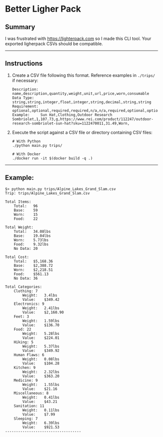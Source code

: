 # Better Ligher Pack

## Summary

I was frustrated with https://lighterpack.com so I made this CLI tool. Your exported ligherpack CSVs should be compatible. 

<hr>

## Instructions

1. Create a CSV file following this format. Reference examples in `./trips/` if necessary:
   ```csv
   Description: 	name,description,quantity,weight,unit,url,price,worn,consumable
   Data Type:   	string,string,integer,float,integer,string,decimal,string,string
   Requirement: 	optional,optional,required,required,n/a,n/a,required,optional,optional
   Example: 	Sun Hat,Clothing,Outdoor Research Sombriolet,1,107.73,g,https://www.rei.com/product/112247/outdoor-research-sombriolet-sun-hat?sku=1122470011,31.49,Worn,
   ```
   
2. Execute the script against a CSV file or directory containing CSV files:
   ```shell
   # With Python
   ./python main.py trips/
   
   # With Docker
   ./docker run -it $(docker build -q .)
   ```

<hr>

## Example:

```shell
$> python main.py trips/Alpine_Lakes_Grand_Slam.csv
Trip: trips/Alpine_Lakes_Grand_Slam.csv

Total Items:
    Total:   96
    Base:    59
    Worn:    15
    Food:    22

Total Weight:
    Total:   34.08lbs
    Base:    19.04lbs
    Worn:    5.73lbs
    Food:    9.32lbs
    No Data: 20

Total Cost:
    Total:   $5,168.36
    Base:    $2,388.72
    Worn:    $2,218.51
    Food:    $561.13
    No Data: 36

Total Categories:
    Clothing: 7
        Weight:   3.4lbs
        Value:    $349.42
    Electronics: 9
        Weight:   2.41lbs
        Value:    $2,160.90
    Feet: 3
        Weight:   1.59lbs
        Value:    $136.70
    Food: 22
        Weight:   5.28lbs
        Value:    $224.01
    Hiking: 5
        Weight:   5.37lbs
        Value:    $349.92
    Human Flaws: 6
        Weight:   0.08lbs
        Value:    $104.28
    Kitchen: 9
        Weight:   2.32lbs
        Value:    $363.20
    Medicine: 9
        Weight:   1.55lbs
        Value:    $21.16
    Miscellaneous: 8
        Weight:   0.41lbs
        Value:    $43.21
    Sanitation: 11
        Weight:   0.11lbs
        Value:    $7.99
    Sleeping: 7
        Weight:   6.39lbs
        Value:    $921.53
-----------------------------------
```



